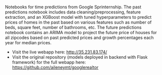 Notebooks for time predictions from Google Sprinternship. The past predictions notebook includes data cleaning/preprocessing, feature extraction, and an XGBoost model with tuned hyperparameters to predict prices of homes in the past based on various features such as number of beds, square feet, number of bathrooms, etc. The future predictions notebook contains an ARIMA model to project the future price of houses for all zipcodes based on past predicted prices and growth percentages each year for median prices. 
* Visit the live webapp here: http://35.231.83.174/
* Visit the original repository (models deployed in backend with Flask framework) for the full webapp here: https://github.com/aileneymt/googlerealtor
